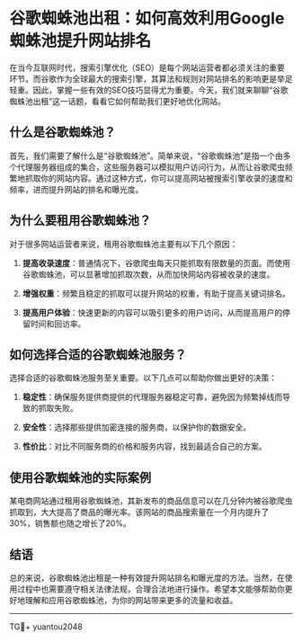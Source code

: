 # 谷歌蜘蛛池出租：如何高效利用Google蜘蛛池提升网站排名

在当今互联网时代，搜索引擎优化（SEO）是每个网站运营者都必须关注的重要环节。而谷歌作为全球最大的搜索引擎，其算法和规则对网站排名的影响更是举足轻重。因此，掌握一些有效的SEO技巧显得尤为重要。今天，我们就来聊聊“谷歌蜘蛛池出租”这一话题，看看它如何帮助我们更好地优化网站。

## 什么是谷歌蜘蛛池？

首先，我们需要了解什么是“谷歌蜘蛛池”。简单来说，“谷歌蜘蛛池”是指一个由多个代理服务器组成的集合，这些服务器可以模拟用户访问行为，从而让谷歌爬虫频繁地抓取你的网站内容。通过这种方式，你可以提高网站被搜索引擎收录的速度和频率，进而提升网站的排名和曝光度。

## 为什么要租用谷歌蜘蛛池？

对于很多网站运营者来说，租用谷歌蜘蛛池主要有以下几个原因：

1. **提高收录速度**：普通情况下，谷歌爬虫每天只能抓取有限数量的页面。而使用谷歌蜘蛛池，可以显著增加抓取次数，从而加快网站内容被收录的速度。
   
2. **增强权重**：频繁且稳定的抓取可以提升网站的权重，有助于提高关键词排名。
   
3. **提高用户体验**：快速更新的内容可以吸引更多的用户访问，从而提高用户的停留时间和回访率。

## 如何选择合适的谷歌蜘蛛池服务？

选择合适的谷歌蜘蛛池服务至关重要。以下几点可以帮助你做出更好的决策：

1. **稳定性**：确保服务提供商提供的代理服务器稳定可靠，避免因为频繁掉线而导致的抓取失败。
   
2. **安全性**：选择那些提供加密连接的服务商，以保护你的数据安全。
   
3. **性价比**：对比不同服务商的价格和服务内容，找到最适合自己的方案。

## 使用谷歌蜘蛛池的实际案例

某电商网站通过租用谷歌蜘蛛池，其新发布的商品信息可以在几分钟内被谷歌爬虫抓取到，大大提高了商品的曝光率。该网站的商品搜索量在一个月内提升了30%，销售额也随之增长了20%。

## 结语

总的来说，谷歌蜘蛛池出租是一种有效提升网站排名和曝光度的方法。当然，在使用过程中也需要遵守相关法律法规，合理合法地进行操作。希望本文能够帮助你更好地理解和应用谷歌蜘蛛池，为你的网站带来更多的流量和收益。

---

TG💪+ yuantou2048